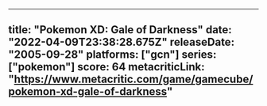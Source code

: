 
---
title: "Pokemon XD: Gale of Darkness"
date: "2022-04-09T23:38:28.675Z"
releaseDate: "2005-09-28"
platforms: ["gcn"]
series: ["pokemon"]
score: 64
metacriticLink: "https://www.metacritic.com/game/gamecube/pokemon-xd-gale-of-darkness"
---
